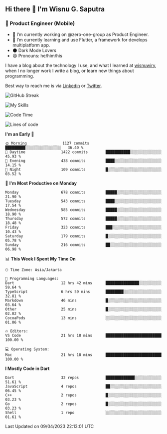 ## Hi there 👋 I'm Wisnu G. Saputra

### :mobile_phone_off: Product Engineer (Mobile)

- 🔭 I’m currently working on @zero-one-group as Product Engineer.
- 🌱 I’m currently learning and use Flutter, a framework for develops multiplatform app.
- 🌑 Dark Mode Lovers
- 😄 Pronouns: he/him/his

I have a blog about the technology I use, and what I learned at [wisnuwiry](https://wisnuwiry.space/), when I no longer work I write a blog, or learn new things about programming.

Best way to reach me is via [Linkedin](https://www.linkedin.com/in/wisnu-saputra/) or [Twitter](https://twitter.com/wisnuwiry).

![GitHub Streak](https://streak-stats.demolab.com?user=wisnuwiry&theme=dark&hide_border=true)

![My Skills](https://skillicons.dev/icons?i=dart,flutter,kotlin,swift,js,css,neovim,git,linux&perline=5)

<!--START_SECTION:waka-->
![Code Time](http://img.shields.io/badge/Code%20Time-374%20hrs%2049%20mins-blue)

![Lines of code](https://img.shields.io/badge/From%20Hello%20World%20I%27ve%20Written-4.5%20million%20lines%20of%20code-blue)

**I'm an Early 🐤** 

```text
🌞 Morning                1127 commits        █████████░░░░░░░░░░░░░░░░   36.40 % 
🌆 Daytime                1422 commits        ███████████░░░░░░░░░░░░░░   45.93 % 
🌃 Evening                438 commits         ████░░░░░░░░░░░░░░░░░░░░░   14.15 % 
🌙 Night                  109 commits         █░░░░░░░░░░░░░░░░░░░░░░░░   03.52 % 
```
📅 **I'm Most Productive on Monday** 

```text
Monday                   678 commits         █████░░░░░░░░░░░░░░░░░░░░   21.90 % 
Tuesday                  543 commits         ████░░░░░░░░░░░░░░░░░░░░░   17.54 % 
Wednesday                585 commits         █████░░░░░░░░░░░░░░░░░░░░   18.90 % 
Thursday                 572 commits         █████░░░░░░░░░░░░░░░░░░░░   18.48 % 
Friday                   323 commits         ███░░░░░░░░░░░░░░░░░░░░░░   10.43 % 
Saturday                 179 commits         █░░░░░░░░░░░░░░░░░░░░░░░░   05.78 % 
Sunday                   216 commits         ██░░░░░░░░░░░░░░░░░░░░░░░   06.98 % 
```


📊 **This Week I Spent My Time On** 

```text
🕑︎ Time Zone: Asia/Jakarta

💬 Programming Languages: 
Dart                     12 hrs 42 mins      ███████████████░░░░░░░░░░   59.64 % 
TypeScript               6 hrs 59 mins       ████████░░░░░░░░░░░░░░░░░   32.81 % 
Markdown                 46 mins             █░░░░░░░░░░░░░░░░░░░░░░░░   03.64 % 
Other                    25 mins             █░░░░░░░░░░░░░░░░░░░░░░░░   02.02 % 
CocoaPods                13 mins             ░░░░░░░░░░░░░░░░░░░░░░░░░   01.06 % 

🔥 Editors: 
VS Code                  21 hrs 18 mins      █████████████████████████   100.00 % 

💻 Operating System: 
Mac                      21 hrs 18 mins      █████████████████████████   100.00 % 
```

**I Mostly Code in Dart** 

```text
Dart                     32 repos            █████████████░░░░░░░░░░░░   51.61 % 
JavaScript               4 repos             ██░░░░░░░░░░░░░░░░░░░░░░░   06.45 % 
C++                      2 repos             █░░░░░░░░░░░░░░░░░░░░░░░░   03.23 % 
Go                       2 repos             █░░░░░░░░░░░░░░░░░░░░░░░░   03.23 % 
Shell                    1 repo              ░░░░░░░░░░░░░░░░░░░░░░░░░   01.61 % 
```




 Last Updated on 09/04/2023 22:13:01 UTC
<!--END_SECTION:waka-->
